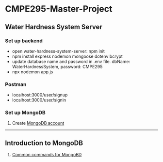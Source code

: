 # CMPE295-Master-Project

## Water Hardness System Server
### Set up backend
- open water-hardness-system-server: npm init
- npm install express nodemon mongoose dotenv bcrypt
- update database name and password in .env file. dbName: WaterHardnessSystem, password: CMPE295
- npx nodemon app.js


### Postman
- localhost:3000/user/signup
- localhost:3000/user/signin 


### Set up MongoDB
1. Create [MongoDB account](https://www.mongodb.com/)

---
## Introduction to MongoDB
1. [Common commands for MongoBD](https://dzone.com/articles/top-10-most-common-commands-for-beginners)


